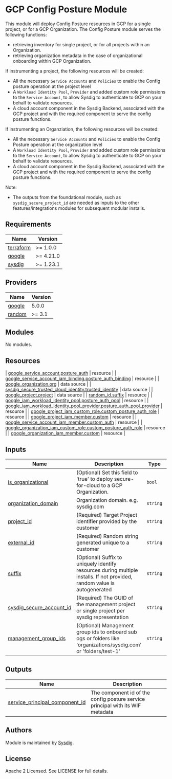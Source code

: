# GCP Config Posture Module

This module will deploy Config Posture resources in GCP for a single project, or for a GCP Organization.
The Config Posture module serves the following functions:
- retrieving inventory for single project, or for all projects within an Organization.
- retrieving organization metadata in the case of organizational onboarding within GCP Organization.

If instrumenting a project, the following resources will be created:
- All the necessary `Service Accounts` and `Policies` to enable the Config posture operation at the project level
- A `Workload Identity Pool`, `Provider` and added custom role permissions to the `Service Account`, to allow Sysdig to authenticate to GCP on your behalf to validate resources.
- A cloud account component in the Sysdig Backend, associated with the GCP project and with the required component to serve the config posture functions.

If instrumenting an Organziation, the following resources will be created:
- All the necessary `Service Accounts` and `Policies` to enable the Config Posture operation at the organization level
- A `Workload Identity Pool`, `Provider` and added custom role permissions to the `Service Account`, to allow Sysdig to authenticate to GCP on your behalf to validate resources.
- A cloud account component in the Sysdig Backend, associated with the GCP project and with the required component to serve the config posture functions.

Note:
- The outputs from the foundational module, such as `sysdig_secure_project_id` are needed as inputs to the other features/integrations modules for subsequent modular installs.

<!-- BEGINNING OF PRE-COMMIT-TERRAFORM DOCS HOOK -->
## Requirements

| Name | Version |
|------|---------|
| <a name="requirement_terraform"></a> [terraform](#requirement\_terraform) | >= 1.0.0 |
| <a name="requirement_google"></a> [google](#requirement\_google) | >= 4.21.0 |
| <a name="requirement_sysdig"></a> [sysdig](#requirement\_sysdig) | >= 1.23.1 |

## Providers

| Name | Version |
|------|---------|
| <a name="provider_google"></a> [google](#provider\_google) | 5.0.0 |
| <a name="provider_random"></a> [random](#provider\_random) | >= 3.1 |

## Modules

No modules.

## Resources

| [google_service_account.posture_auth](https://registry.terraform.io/providers/hashicorp/google/latest/docs/resources/service_account) | resource |
| [google_service_account_iam_binding.posture_auth_binding](https://registry.terraform.io/providers/hashicorp/google/latest/docs/resources/service_account_iam_binding) | resource |
| [google_organization.org](https://registry.terraform.io/providers/hashicorp/google/latest/docs/data-sources/organization) | data source |
| [sysdig_secure_trusted_cloud_identity.trusted_identity](https://registry.terraform.io/providers/sysdiglabs/sysdig/latest/docs/data-sources/secure_trusted_cloud_identity) | data source |
| [google_project.project](https://registry.terraform.io/providers/hashicorp/google/latest/docs/data-sources/project) | data source |
| [random_id.suffix](https://registry.terraform.io/providers/hashicorp/random/latest/docs/resources/id) | resource |
| [google_iam_workload_identity_pool.posture_auth_pool](https://registry.terraform.io/providers/hashicorp/google/latest/docs/resources/iam_workload_identity_pool) | resource |
| [google_iam_workload_identity_pool_provider.posture_auth_pool_provider](https://registry.terraform.io/providers/hashicorp/google/latest/docs/resources/iam_workload_identity_pool_provider) | resource |
| [google_project_iam_custom_role.custom_posture_auth_role](https://registry.terraform.io/providers/hashicorp/google/latest/docs/resources/google_project_iam_custom_role) | resource |
| [google_project_iam_member.custom](https://registry.terraform.io/providers/hashicorp/google/latest/docs/resources/google_project_iam#google_project_iam_member) | resource |
| [google_service_account_iam_member.custom_auth](https://registry.terraform.io/providers/hashicorp/google/latest/docs/resources/google_service_account_iam#google_service_account_iam_member) | resource |
| [google_organization_iam_custom_role.custom_posture_auth_role](https://registry.terraform.io/providers/hashicorp/google/latest/docs/resources/google_organization_iam_custom_role) | resource |
| [google_organization_iam_member.custom](https://registry.terraform.io/providers/hashicorp/google/latest/docs/resources/google_organization_iam#google_organization_iam_member) | resource |

## Inputs

| Name                                                                                                             | Description                                                                                                               | Type | Default                                       | Required |
|------------------------------------------------------------------------------------------------------------------|---------------------------------------------------------------------------------------------------------------------------|------|-----------------------------------------------|:--------:|
| <a name="input_is_organizational"></a> [is\_organizational](#input\_is\_organizational)                          | (Optional) Set this field to 'true' to deploy secure-for-cloud to a GCP Organization.                                     | `bool` | `false`                                       | no |
| <a name="input_organization_domain"></a> [organization\_domain](#input\_organization\_domain)                    | Organization domain. e.g. sysdig.com                                                                                      | `string` | `""`                                          | no |
| <a name="input_project_id"></a> [project\_id](#input\_project\_id)                                               | (Required) Target Project identifier provided by the customer                                                             | `string` | n/a                                           | yes |
| <a name="input_external_id"></a> [external\_id](#input\_external\_id)                                            | (Required) Random string generated unique to a customer                                                                   | `string` | n/a                                           | yes |
| <a name="input_suffix"></a> [suffix](#input\_suffix)                                                             | (Optional) Suffix to uniquely identify resources during multiple installs. If not provided, random value is autogenerated | `string` | `null`                                        | no |
| <a name="input_sysdig_secure_account_id"></a> [sysdig\_secure\_account\_id](#input\_sysdig\_secure\_account\_id) | (Required) The GUID of the management project or single project per sysdig representation                                 | `string` | n/a                                           | yes |
| <a name="input_management_group_ids"></a> [management\_group\_ids](#input\_management\_group\_ids)               | (Optional) Management group ids to onboard sub ogs or folders like 'organizations/sysdig.com' or 'folders/test-1'         | `string` | n/a                                           | yes |

## Outputs

| Name                                                                                                                                 | Description                                                                    |
|--------------------------------------------------------------------------------------------------------------------------------------|--------------------------------------------------------------------------------|
| <a name="output_service_principal_component_id"></a> [service\_principal\_component\_id](#output\_service\_principal\_component\_id) | The component id of the config posture service principal with its WIF metadata |
<!-- END OF PRE-COMMIT-TERRAFORM DOCS HOOK -->

## Authors

Module is maintained by [Sysdig](https://sysdig.com).

## License

Apache 2 Licensed. See LICENSE for full details.